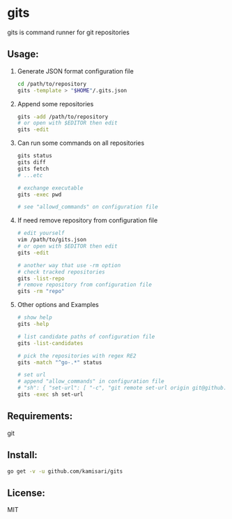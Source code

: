 gits
====
gits is command runner for git repositories

Usage:
------
1. Generate JSON format configuration file
	```sh
	cd /path/to/repository
	gits -template > "$HOME"/.gits.json
	```

2. Append some repositories
	```sh
	gits -add /path/to/repository
	# or open with $EDITOR then edit
	gits -edit
	```

3. Can run some commands on all repositories
	```sh
	gits status
	gits diff
	gits fetch
	# ...etc

	# exchange executable
	gits -exec pwd

	# see "allowd_commands" on configuration file
	```

4. If need remove repository from configuration file
	```sh
	# edit yourself
	vim /path/to/gits.json
	# or open with $EDITOR then edit
	gits -edit

	# another way that use -rm option
	# check tracked repositories
	gits -list-repo
	# remove repository from configuration file
	gits -rm "repo"
	```

5. Other options and Examples
	```sh
	# show help
	gits -help
	```
	```sh
	# list candidate paths of configuration file
	gits -list-candidates
	```
	```sh
	# pick the repositories with regex RE2
	gits -match "^go-.*" status
	```
	```sh
	# set url
	# append "allow_commands" in configuration file
	# "sh": { "set-url": [ "-c", "git remote set-url origin git@github.com:$(git config user.name)/$(basename $(pwd)).git" ] }
	gits -exec sh set-url
	```

Requirements:
-------------
git

Install:
--------
```sh
go get -v -u github.com/kamisari/gits
```

License:
--------
MIT
